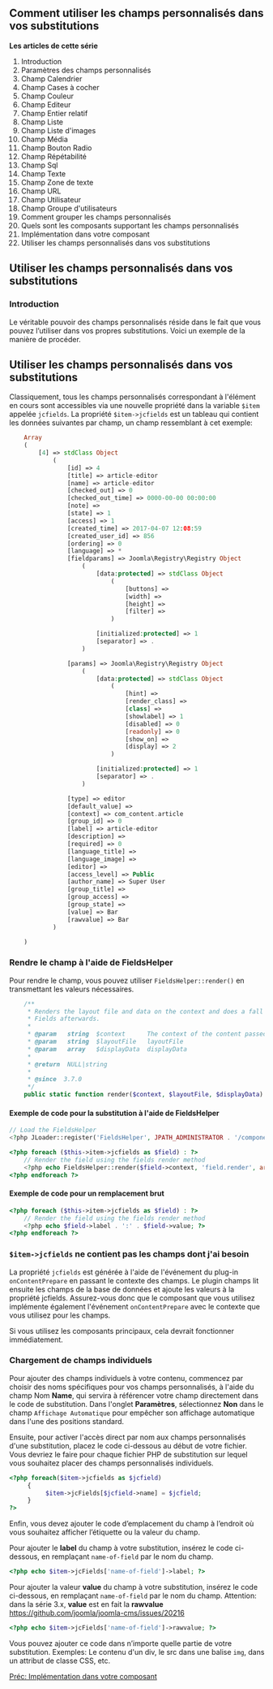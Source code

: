 <!-- Filename: J3.x:Adding_custom_fields/Overrides / Display title: Champs personnalisés : les substitutions -->

<span id="section-portal-heading"></span>

## Comment utiliser les champs personnalisés dans vos substitutions

**Les articles de cette série**

1.  Introduction
2.   Paramètres des champs
    personnalisés
3.   Champ
    Calendrier
4.   Champ Cases à
    cocher
5.   Champ
    Couleur
6.   Champ
    Editeur
7.   Champ Entier
    relatif
8.   Champ
    Liste
9.   Champ Liste
    d'images
10.  Champ
    Média
11.  Champ Bouton
    Radio
12.  Champ
    Répétabilité
13.  Champ
    Sql
14.  Champ
    Texte
15.  Champ Zone de
    texte
16.  Champ
    URL
17.  Champ
    Utilisateur
18.  Champ Groupe
    d'utilisateurs
19.  Comment grouper les champs
    personnalisés
20.  Quels sont les composants supportant les champs
    personnalisés
21.  Implémentation dans votre
    composant
22.  Utiliser les champs personnalisés dans vos
    substitutions

## Utiliser les champs personnalisés dans vos substitutions

### Introduction

Le véritable pouvoir des champs personnalisés réside dans le fait que
vous pouvez l’utiliser dans vos propres substitutions. Voici un exemple
de la manière de procéder.

## Utiliser les champs personnalisés dans vos substitutions

Classiquement, tous les champs personnalisés correspondant à l'élément
en cours sont accessibles via une nouvelle propriété dans la variable
`$item` appelée `jcfields`. La propriété `$item->jcfields` est un
tableau qui contient les données suivantes par champ, un champ
ressemblant à cet exemple:

```php
    Array
    (
        [4] => stdClass Object
            (
                [id] => 4
                [title] => article-editor
                [name] => article-editor
                [checked_out] => 0
                [checked_out_time] => 0000-00-00 00:00:00
                [note] =>
                [state] => 1
                [access] => 1
                [created_time] => 2017-04-07 12:08:59
                [created_user_id] => 856
                [ordering] => 0
                [language] => *
                [fieldparams] => Joomla\Registry\Registry Object
                    (
                        [data:protected] => stdClass Object
                            (
                                [buttons] =>
                                [width] =>
                                [height] =>
                                [filter] =>
                            )

                        [initialized:protected] => 1
                        [separator] => .
                    )

                [params] => Joomla\Registry\Registry Object
                    (
                        [data:protected] => stdClass Object
                            (
                                [hint] =>
                                [render_class] =>
                                [class] =>
                                [showlabel] => 1
                                [disabled] => 0
                                [readonly] => 0
                                [show_on] =>
                                [display] => 2
                            )

                        [initialized:protected] => 1
                        [separator] => .
                    )

                [type] => editor
                [default_value] =>
                [context] => com_content.article
                [group_id] => 0
                [label] => article-editor
                [description] =>
                [required] => 0
                [language_title] =>
                [language_image] =>
                [editor] =>
                [access_level] => Public
                [author_name] => Super User
                [group_title] =>
                [group_access] =>
                [group_state] =>
                [value] => Bar
                [rawvalue] => Bar
            )

    )
```

### Rendre le champ à l'aide de FieldsHelper

Pour rendre le champ, vous pouvez utiliser `FieldsHelper::render()` en
transmettant les valeurs nécessaires.

```php
    /**
     * Renders the layout file and data on the context and does a fall back to
     * Fields afterwards.
     *
     * @param   string  $context      The context of the content passed to the helper
     * @param   string  $layoutFile   layoutFile
     * @param   array   $displayData  displayData
     *
     * @return  NULL|string
     *
     * @since  3.7.0
     */
    public static function render($context, $layoutFile, $displayData)
```

#### Exemple de code pour la substitution à l'aide de FieldsHelper

```php
// Load the FieldsHelper
<?php JLoader::register('FieldsHelper', JPATH_ADMINISTRATOR . '/components/com_fields/helpers/fields.php'); ?>

<?php foreach ($this->item->jcfields as $field) : ?>
	// Render the field using the fields render method
	<?php echo FieldsHelper::render($field->context, 'field.render', array('field' => $field)); ?>
<?php endforeach ?>
```

#### Exemple de code pour un remplacement brut

```php
<?php foreach ($this->item->jcfields as $field) : ?>
	// Render the field using the fields render method
	<?php echo $field->label . ':' . $field->value; ?>
<?php endforeach ?>
```

### `$item->jcfields` ne contient pas les champs dont j'ai besoin

La propriété `jcfields` est générée à l'aide de l'événement du plug-in
`onContentPrepare` en passant le contexte des champs. Le plugin champs
lit ensuite les champs de la base de données et ajoute les valeurs à la
propriété jcfields. Assurez-vous donc que le composant que vous utilisez
implémente également l'événement `onContentPrepare` avec le contexte que
vous utilisez pour les champs.

Si vous utilisez les composants principaux, cela devrait fonctionner
immédiatement.

### Chargement de champs individuels

Pour ajouter des champs individuels à votre contenu, commencez par
choisir des noms spécifiques pour vos champs personnalisés, à l'aide du
champ Nom **Name**, qui servira à référencer votre champ directement
dans le code de substitution. Dans l'onglet **Paramètres**, sélectionnez
**Non** dans le champ `Affichage Automatique` pour empêcher son
affichage automatique dans l'une des positions standard.

Ensuite, pour activer l'accès direct par nom aux champs personnalisés
d'une substitution, placez le code ci-dessous au début de votre fichier.
Vous devriez le faire pour chaque fichier PHP de substitution sur lequel
vous souhaitez placer des champs personnalisés individuels.

```php
<?php foreach($item->jcfields as $jcfield)
     {
          $item->jcFields[$jcfield->name] = $jcfield;
     }
?>
```

Enfin, vous devez ajouter le code d’emplacement du champ à l’endroit où
vous souhaitez afficher l’étiquette ou la valeur du champ.

Pour ajouter le **label** du champ à votre substitution, insérez le code
ci-dessous, en remplaçant `name-of-field` par le nom du champ.

```php
<?php echo $item->jcFields['name-of-field']->label; ?>
```

Pour ajouter la valeur **value** du champ à votre substitution, insérez
le code ci-dessous, en remplaçant `name-of-field` par le nom du champ.
Attention: dans la série 3.x, **value** est en fait la **rawvalue**
<a href="https://github.com/joomla/joomla-cms/issues/20216"
class="external free" target="_blank"
rel="nofollow noreferrer noopener">https://github.com/joomla/joomla-cms/issues/20216</a>

```php
<?php echo $item->jcFields['name-of-field']->rawvalue; ?>
```

Vous pouvez ajouter ce code dans n’importe quelle partie de votre
substitution. Exemples: Le contenu d'un div, le src dans une balise
`img`, dans un attribut de classe CSS, etc.

<a
href="https://docs.joomla.org/J3.x:Adding_custom_fields/Implement_into_your_component"
id="content-button" class="button expand success">Préc: Implémentation
dans votre composant</a>
